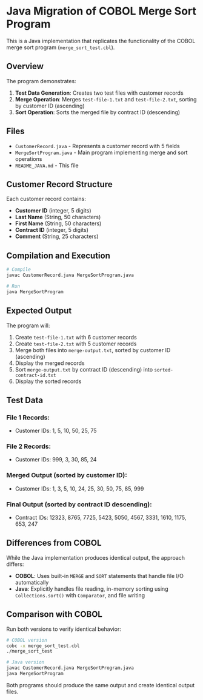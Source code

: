 # Java Migration of COBOL Merge Sort Program

This is a Java implementation that replicates the functionality of the COBOL merge sort program (`merge_sort_test.cbl`).

## Overview

The program demonstrates:
1. **Test Data Generation**: Creates two test files with customer records
2. **Merge Operation**: Merges `test-file-1.txt` and `test-file-2.txt`, sorting by customer ID (ascending)
3. **Sort Operation**: Sorts the merged file by contract ID (descending)

## Files

- `CustomerRecord.java` - Represents a customer record with 5 fields
- `MergeSortProgram.java` - Main program implementing merge and sort operations
- `README_JAVA.md` - This file

## Customer Record Structure

Each customer record contains:
- **Customer ID** (integer, 5 digits)
- **Last Name** (String, 50 characters)
- **First Name** (String, 50 characters)
- **Contract ID** (integer, 5 digits)
- **Comment** (String, 25 characters)

## Compilation and Execution

```bash
# Compile
javac CustomerRecord.java MergeSortProgram.java

# Run
java MergeSortProgram
```

## Expected Output

The program will:
1. Create `test-file-1.txt` with 6 customer records
2. Create `test-file-2.txt` with 5 customer records
3. Merge both files into `merge-output.txt`, sorted by customer ID (ascending)
4. Display the merged records
5. Sort `merge-output.txt` by contract ID (descending) into `sorted-contract-id.txt`
6. Display the sorted records

## Test Data

### File 1 Records:
- Customer IDs: 1, 5, 10, 50, 25, 75

### File 2 Records:
- Customer IDs: 999, 3, 30, 85, 24

### Merged Output (sorted by customer ID):
- Customer IDs: 1, 3, 5, 10, 24, 25, 30, 50, 75, 85, 999

### Final Output (sorted by contract ID descending):
- Contract IDs: 12323, 8765, 7725, 5423, 5050, 4567, 3331, 1610, 1175, 653, 247

## Differences from COBOL

While the Java implementation produces identical output, the approach differs:
- **COBOL**: Uses built-in `MERGE` and `SORT` statements that handle file I/O automatically
- **Java**: Explicitly handles file reading, in-memory sorting using `Collections.sort()` with `Comparator`, and file writing

## Comparison with COBOL

Run both versions to verify identical behavior:

```bash
# COBOL version
cobc -x merge_sort_test.cbl
./merge_sort_test

# Java version
javac CustomerRecord.java MergeSortProgram.java
java MergeSortProgram
```

Both programs should produce the same output and create identical output files.
